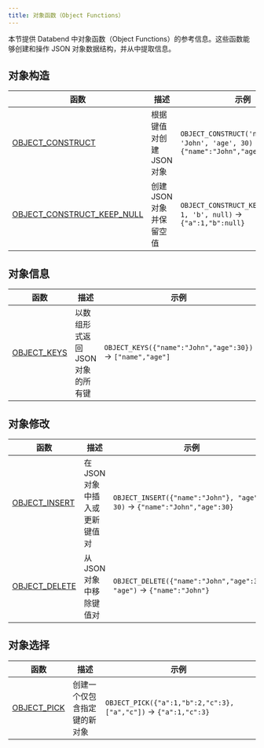 ```yaml
---
title: 对象函数（Object Functions）
---
```


本节提供 Databend 中对象函数（Object Functions）的参考信息。这些函数能够创建和操作 JSON 对象数据结构，并从中提取信息。

## 对象构造

| 函数 | 描述 | 示例 |
|----------|-------------|---------|
| [OBJECT_CONSTRUCT](object-construct) | 根据键值对创建 JSON 对象 | `OBJECT_CONSTRUCT('name', 'John', 'age', 30)` → `{"name":"John","age":30}` |
| [OBJECT_CONSTRUCT_KEEP_NULL](object-construct-keep-null) | 创建 JSON 对象并保留空值 | `OBJECT_CONSTRUCT_KEEP_NULL('a', 1, 'b', null)` → `{"a":1,"b":null}` |

## 对象信息

| 函数 | 描述 | 示例 |
|----------|-------------|---------|
| [OBJECT_KEYS](object-keys) | 以数组形式返回 JSON 对象的所有键 | `OBJECT_KEYS({"name":"John","age":30})` → `["name","age"]` |

## 对象修改

| 函数 | 描述 | 示例 |
|----------|-------------|---------|
| [OBJECT_INSERT](object-insert) | 在 JSON 对象中插入或更新键值对 | `OBJECT_INSERT({"name":"John"}, "age", 30)` → `{"name":"John","age":30}` |
| [OBJECT_DELETE](object-delete) | 从 JSON 对象中移除键值对 | `OBJECT_DELETE({"name":"John","age":30}, "age")` → `{"name":"John"}` |

## 对象选择

| 函数 | 描述 | 示例 |
|----------|-------------|---------|
| [OBJECT_PICK](object-pick) | 创建一个仅包含指定键的新对象 | `OBJECT_PICK({"a":1,"b":2,"c":3}, ["a","c"])` → `{"a":1,"c":3}` |